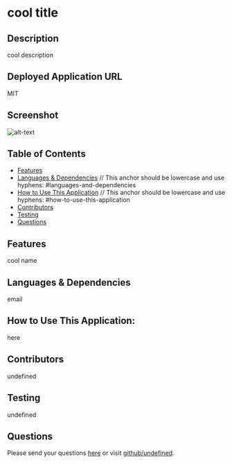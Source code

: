 # cool title
  ## Description
  cool description
  ## Deployed Application URL
  MIT
  ## Screenshot
  ![alt-text](here)
  ## Table of Contents
  * [Features](#features)
  * [Languages & Dependencies](#languagesanddependencies) // This anchor should be lowercase and use hyphens: #languages-and-dependencies
  * [How to Use This Application](#HowtoUseThisApplication) // This anchor should be lowercase and use hyphens: #how-to-use-this-application
  * [Contributors](#contributors)
  * [Testing](#testing)
  * [Questions](#questions)
  ## Features
  cool name
  ## Languages & Dependencies
  email
  ## How to Use This Application:
  here
  ## Contributors
  undefined
  ## Testing
  undefined
  ## Questions
  Please send your questions [here](mailto:email?subject=[GitHub]%20Dev%20Connect) or visit [github/undefined](https://github.com/undefined).
  